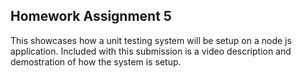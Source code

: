 ## Homework Assignment 5

This showcases how a unit testing system will be setup on a node js application.
Included with this submission is a video description and demostration of how the system is setup.
